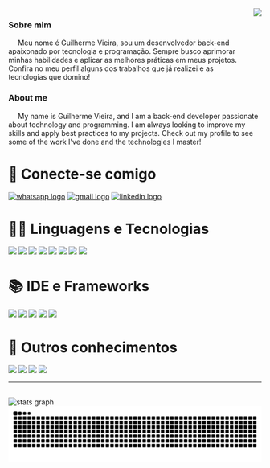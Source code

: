 <img align="right" height="200" src="https://steamuserimages-a.akamaihd.net/ugc/1631947648964785474/81CBA15178466DD47195A239232202E78987B714/?imw=637&imh=358&ima=fit&impolicy=Letterbox&imcolor=%23000000&letterbox=true"  />

<div align="left">

  ### Sobre mim
  <p align="left"><img width="15" height="15" loading="lazy" src="https://upload.wikimedia.org/wikipedia/commons/thumb/4/4a/Brazilian_flag_icon_round.svg/512px-Brazilian_flag_icon_round.svg.png?20180509193906" /> Meu nome é Guilherme Vieira, sou um desenvolvedor back-end apaixonado por tecnologia e programação. Sempre busco aprimorar minhas habilidades e aplicar as melhores práticas em meus projetos. Confira no meu perfil alguns dos trabalhos que já realizei e as tecnologias que domino!</p>

  ### About me
<p align="left"><img width="15" height="15" loading="lazy" src="https://upload.wikimedia.org/wikipedia/commons/thumb/8/88/United-states_flag_icon_round.svg/512px-United-states_flag_icon_round.svg.png" /> My name is Guilherme Vieira, and I am a back-end developer passionate about technology and programming. I am always looking to improve my skills and apply best practices to my projects. Check out my profile to see some of the work I've done and the technologies I master!</p>
</div>

<div>
  
  #  📲 Conecte-se comigo 

  <a href="https://wa.me/5577999826840?text=Ol%C3%A1!"><img src="https://img.shields.io/static/v1?message=Whatsapp&logo=whatsapp&label=&color=25D366&logoColor=white&labelColor=&style=for-the-badge" height="35" alt="whatsapp logo"  /></a>
  <a href="gv524003@gmail.com"><img src="https://img.shields.io/static/v1?message=Gmail&logo=gmail&label=&color=D14836&logoColor=white&labelColor=&style=for-the-badge" height="35" alt="gmail logo"  /></a>
  <a href="https://www.linkedin.com/in/guilherme-vieira-0a3902322/"><img src="https://img.shields.io/static/v1?message=LinkedIn&logo=linkedin&label=&color=0077B5&logoColor=white&labelColor=&style=for-the-badge" height="35" alt="linkedin logo"  /></a>
</div>

###

<div>
  
  #  👨‍💻 Linguagens e Tecnologias
  
  <img src="https://img.shields.io/badge/HTML5-E34F26?style=for-the-badge&logo=html5&logoColor=white" height="35"  />
  <img src="https://img.shields.io/badge/CSS3-1572B6?style=for-the-badge&logo=css3&logoColor=white" height="35"  />
  <img src="https://img.shields.io/badge/JavaScript-F7DF1E?style=for-the-badge&logo=javascript&logoColor=black" height="35" />
  <img src=https://img.shields.io/badge/Java-ED8B00?style=for-the-badge&logo=openjdk&logoColor=white height="35" />
  <img src="https://img.shields.io/badge/PostgreSQL-316192?style=for-the-badge&logo=postgresql&logoColor=white" height="35"  />
  <img src=https://img.shields.io/badge/Python-14354C?style=for-the-badge&logo=python&logoColor=white height="35" />
  <img src="https://img.shields.io/badge/mysql-4479A1.svg?style=for-the-badge&logo=mysql&logoColor=white" height="35"  />
  <img src="https://img.shields.io/badge/git-%23F05033.svg?style=for-the-badge&logo=git&logoColor=white" height="35" />
 
  
</div>
  
<div>
  
  #  📚 IDE e Frameworks
  
  
  <img src="https://img.shields.io/badge/Overleaf-47A141?style=for-the-badge&logo=Overleaf&logoColor=white  " height="35"  />
  <img src="https://img.shields.io/badge/Visual_Studio_Code-0078D4?style=for-the-badge&logo=visual%20studio%20code&logoColor=white" height="35" />
  <img src=https://img.shields.io/badge/Eclipse-2C2255?style=for-the-badge&logo=eclipse&logoColor=whiteheight="35" />
  <img src=https://img.shields.io/badge/IntelliJ_IDEA-000000.svg?style=for-the-badge&logo=intellij-idea&logoColor=whiteite" height="35" />
   <img src="https://img.shields.io/badge/Notion-000000?style=for-the-badge&logo=notion&logoColor=white" height="35" />


  

</div>

<div>
  
  #  🧠 Outros conhecimentos
  
  <img src="https://img.shields.io/badge/Excel-217346?style=for-the-badge&logo=microsoft-excel&logoColor=white" height="35"  />
  <img src=https://img.shields.io/badge/Microsoft_Word-2B579A?style=for-the-badge&logo=microsoft-word&logoColor=white height="35"  />
  <img src="https://img.shields.io/badge/Microsoft_PowerPoint-B7472A?style=for-the-badge&logo=microsoft-powerpoint&logoColor=white height="35"  />
  <img src="https://img.shields.io/badge/adobe%20photoshop-%2331A8FF.svg?style=for-the-badge&logo=adobe%20photoshop&logoColor=white" height="35"  />

</div>

---

<br>
<div align="left">
  <img src="https://github-readme-stats.vercel.app/api?username=Guilherme-Vieira-Dev&hide_title=false&hide_rank=false&show_icons=true&include_all_commits=true&count_private=true&disable_animations=false&theme=tokyonight&locale=en&hide_border=false" height="180" alt="stats graph" />
  
</div>


<picture>
  <source
    media="(prefers-color-scheme: dark)"
    srcset="https://raw.githubusercontent.com/RecheEduardo/RecheEduardo/output/github-contribution-grid-snake-dark.svg"
  />
  <source
    media="(prefers-color-scheme: light)"
    srcset="https://raw.githubusercontent.com/RecheEduardo/RecheEduardo/output/github-contribution-grid-snake.svg"
  />
  <img
    alt="github contribution grid snake animation"
    src="https://raw.githubusercontent.com/RecheEduardo/RecheEduardo/output/github-contribution-grid-snake.svg"
  />
</picture>


